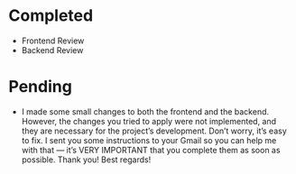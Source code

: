 # Completed
 - Frontend Review
 - Backend Review

# Pending
- I made some small changes to both the frontend and the backend. However, the changes you tried to apply were not implemented, and they are necessary for the project’s development. Don’t worry, it’s easy to fix. I sent you some instructions to your Gmail so you can help me with that — it’s VERY IMPORTANT that you complete them as soon as possible. Thank you! Best regards!
